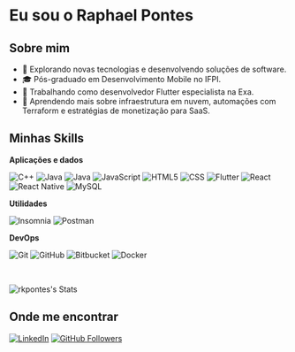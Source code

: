 # Eu sou o Raphael Pontes 
 
## Sobre mim

- 🤔 Explorando novas tecnologias e desenvolvendo soluções de software.
- 🎓 Pós-graduado em Desenvolvimento Mobile no IFPI.
- 💼 Trabalhando como desenvolvedor Flutter especialista na Exa.
- 🌱 Aprendendo mais sobre infraestrutura em nuvem, automações com Terraform e estratégias de monetização para SaaS.

## Minhas Skills

**Aplicações e dados**

![C++](https://img.shields.io/badge/-C++-333333?style=flat&logo=C%2B%2B&logoColor=00599C)
![Java](https://img.shields.io/badge/-Java-333333?style=flat&logo=Java&logoColor=007396)
![Java](https://img.shields.io/badge/-Kotlin-333333?style=flat&logo=Kotlin&logoColor=007396)
![JavaScript](https://img.shields.io/badge/-JavaScript-333333?style=flat&logo=javascript)
![HTML5](https://img.shields.io/badge/-HTML5-333333?style=flat&logo=HTML5)
![CSS](https://img.shields.io/badge/-CSS-333333?style=flat&logo=CSS3&logoColor=1572B6)
![Flutter](https://img.shields.io/badge/-Flutter-333333?style=flat&logo=Flutter)
![React](https://img.shields.io/badge/-React-333333?style=flat&logo=react)
![React Native](https://img.shields.io/badge/-React%20Native-333333?style=flat&logo=react)
![MySQL](https://img.shields.io/badge/-MySQL-333333?style=flat&logo=mysql)

**Utilidades**

![Insomnia](https://img.shields.io/badge/-Insomnia-333333?style=flat&logo=insomnia)
![Postman](https://img.shields.io/badge/-Postman-333333?style=flat&logo=postman)

**DevOps**

![Git](https://img.shields.io/badge/-Git-333333?style=flat&logo=git)
![GitHub](https://img.shields.io/badge/-GitHub-333333?style=flat&logo=github)
![Bitbucket](https://img.shields.io/badge/-Bitbucket-333333?style=flat&logo=bitbucket)
![Docker](https://img.shields.io/badge/-Docker-333333?style=flat&logo=docker)

<br/>

![rkpontes's Stats](https://github-readme-stats.vercel.app/api?username=rkpontes&theme=dark&show_icons=true&hide_border=true&count_private=false)

## Onde me encontrar

[![LinkedIn](https://img.shields.io/badge/-Raphael%20Pontes-blue?style=flat-square&logo=linkedin&logoColor=white)](https://www.linkedin.com/in/raphaelkennedy/)
[![GitHub Followers](https://img.shields.io/github/followers/rkpontes?label=GitHub&style=social)](https://github.com/rkpontes)
